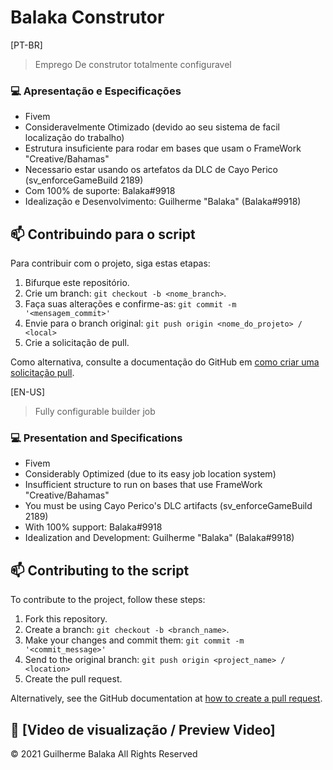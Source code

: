 # Balaka Construtor

[PT-BR]
> Emprego De construtor totalmente configuravel 


### 💻 Apresentação e Especificações 

- Fivem 
- Consideravelmente Otimizado (devido ao seu sistema de facil localização do trabalho) 
- Estrutura insuficiente para rodar em bases que usam o FrameWork "Creative/Bahamas"
- Necessario estar usando os artefatos da DLC de Cayo Perico (sv_enforceGameBuild 2189)
- Com 100% de suporte: Balaka#9918
- Idealização e Desenvolvimento: Guilherme "Balaka" (Balaka#9918) 

## 📫 Contribuindo para o script

Para contribuir com o projeto, siga estas etapas:

1. Bifurque este repositório.
2. Crie um branch: `git checkout -b <nome_branch>`.
3. Faça suas alterações e confirme-as: `git commit -m '<mensagem_commit>'`
4. Envie para o branch original: `git push origin <nome_do_projeto> / <local>`
5. Crie a solicitação de pull.

Como alternativa, consulte a documentação do GitHub em [como criar uma solicitação pull](https://help.github.com/en/github/collaborating-with-issues-and-pull-requests/creating-a-pull-request).


[EN-US]

> Fully configurable builder job


### 💻 Presentation and Specifications

- Fivem
- Considerably Optimized (due to its easy job location system)
- Insufficient structure to run on bases that use FrameWork "Creative/Bahamas"
- You must be using Cayo Perico's DLC artifacts (sv_enforceGameBuild 2189)
- With 100% support: Balaka#9918
- Idealization and Development: Guilherme "Balaka" (Balaka#9918)

## 📫 Contributing to the script

To contribute to the project, follow these steps:

1. Fork this repository.
2. Create a branch: `git checkout -b <branch_name>`.
3. Make your changes and commit them: `git commit -m '<commit_message>'`
4. Send to the original branch: `git push origin <project_name> / <location>`
5. Create the pull request.

Alternatively, see the GitHub documentation at [how to create a pull request](https://help.github.com/en/github/collaborating-with-issues-and-pull-requests/creating-a-pull-request ).


## 🔎 [Video de visualização / Preview Video]

© 2021 Guilherme Balaka All Rights Reserved
